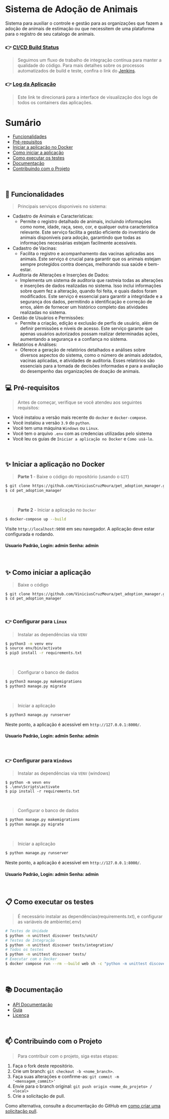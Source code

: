 # Sistema de Adoção de Animais

Sistema para auxiliar o controle e gestão para as organizações que fazem a adoção de animais de estimação ou que necessitem de uma plataforma para o registro de seu catalogo de animais.

### 👉 [CI/CD Build Status](http://127.0.0.1:8080/job/pet_adoption_manager/)
> Seguimos um fluxo de trabalho de integração contínua para manter a qualidade do código. Para mais detalhes sobre os processos automatizados de build e teste, confira o link do [Jenkins](http://127.0.0.1:8080/job/pet_adoption_manager/).

### 👉 [Log da Aplicação](http://127.0.0.1:9009)
> Este link te direcionará para a interface de visualização dos logs de todos os containers das aplicações.

# Sumário
- [Funcionalidades](#funcionalidades)
- [Pré-requisitos](#prerequisitos)
- [Iniciar a aplicação no Docker](#rundocker)
- [Como iniciar a aplicação](#runproject)
- [Como executar os testes](#runtests)
- [Documentação](#documentation)
- [Contribuindo com o Projeto](#contributing)

<br />

## 📜 Funcionalidades <a name="funcionalidades"></a>
> Principais serviços disponiveis no sistema:
- Cadastro de Animais e Características:
    - Permite o registro detalhado de animais, incluindo informações como nome, idade, raça, sexo, cor, e qualquer outra característica relevante. Este serviço facilita a gestão eficiente do inventário de animais disponíveis para adoção, garantindo que todas as informações necessárias estejam facilmente acessíveis.
- Cadastro de Vacinas:
    - Facilita o registro e acompanhamento das vacinas aplicadas aos animais. Este serviço é crucial para garantir que os animais estejam sempre protegidos contra doenças, melhorando sua saúde e bem-estar.
- Auditoria de Alterações e Inserções de Dados:
    - Implementa um sistema de auditoria que rastreia todas as alterações e inserções de dados realizadas no sistema. Isso inclui informações sobre quem fez a alteração, quando foi feita, e quais dados foram modificados. Este serviço é essencial para garantir a integridade e a segurança dos dados, permitindo a identificação e correção de erros, além de fornecer um histórico completo das atividades realizadas no sistema.
- Gestão de Usuários e Permissões:
    - Permite a criação, edição e exclusão de perfis de usuário, além de definir permissões e níveis de acesso. Este serviço garante que apenas usuários autorizados possam realizar determinadas ações, aumentando a segurança e a confiança no sistema.
- Relatórios e Análises:
    - Oferece a geração de relatórios detalhados e análises sobre diversos aspectos do sistema, como o número de animais adotados, vacinas aplicadas, e atividades de auditoria. Esses relatórios são essenciais para a tomada de decisões informadas e para a avaliação do desempenho das organizações de doação de animais.

## 💻 Pré-requisitos <a name="prerequisitos"></a>

> Antes de começar, verifique se você atendeu aos seguintes requisitos:
* Você instalou a versão mais recente do `docker` e `docker-compose`.
* Você instalou a versão `3.9` do `python`.
* Você tem uma máquina `Windows` ou `Linux`.
* Você tem o arquivo `.env` com as credencias utilizadas pelo sistema
* Você leu os guias de `Iniciar a aplicação no Docker` e `Como usá-lo`.

<br />

## ✨ Iniciar a aplicação no Docker <a name="rundocker"></a>

> **Parte 1** - Baixe o código do repositório (usando o `GIT`) 
```bash
$ git clone https://github.com/ViniciusCruzMoura/pet_adoption_manager.git
$ cd pet_adoption_manager
```

<br />

> **Parte 2** - Iniciar a aplicação no `Docker`
```bash
$ docker-compose up --build 
```

Visite `http://localhost:9090` em seu navegador. A aplicação deve estar configurada e rodando.
#### Usuario Padrão, Login: admin Senha: admin

<br />


## ✨ Como iniciar a aplicação <a name="runproject"></a>

> Baixe o código 
```bash
$ git clone https://github.com/ViniciusCruzMoura/pet_adoption_manager.git
$ cd pet_adoption_manager
```

<br />

### 👉 Configurar para `Linux`

> Instalar as dependências via `VENV`  
```bash
$ python3 -m venv env
$ source env/bin/activate
$ pip3 install -r requirements.txt
```

<br />

> Configurar o banco de dados
```bash
$ python3 manage.py makemigrations
$ python3 manage.py migrate
```

<br />

> Iniciar a aplicação
```bash
$ python3 manage.py runserver
```

Neste ponto, a aplicação é acessível em `http://127.0.0.1:8000/`. 
#### Usuario Padrão, Login: admin Senha: admin

<br />

### 👉 Configurar para `Windows` 

> Instalar as dependências via `VENV` (windows) 
```
$ python -m vevn env
$ .\env\Scripts\activate
$ pip install -r requirements.txt
```

<br />

> Configurar o banco de dados
```bash
$ python manage.py makemigrations
$ python manage.py migrate
```

<br />

> Iniciar a aplicação
```bash
$ python manage.py runserver
```

Neste ponto, a aplicação é acessível em `http://127.0.0.1:8000/`. 
#### Usuario Padrão, Login: admin Senha: admin

<br />

## 📋 Como executar os testes <a name="runtests"></a>

> É necessário instalar as dependências(requirements.txt), e configurar as variáveis de ambiente(.env)
```bash
# Testes de Unidade
$ python -m unittest discover tests/unit/
# Testes de Integração
$ python -m unittest discover tests/integration/
# Todos os testes
$ python -m unittest discover tests/
# Executar com o Docker
$ docker compose run --rm --build web sh -c "python -m unittest discover tests/"
```
<br />

## 📚 Documentação <a name="documentation"></a>
- [API Documentação](docs/)
- [Guia](docs/)
- [Licença](#license)
<br />

## 📫 Contribuindo com o Projeto <a name="contributing"></a>
> Para contribuir com o projeto, siga estas etapas:

1. Faça o fork deste repositório.
2. Crie um branch: `git checkout -b <nome_branch>`.
3. Faça suas alterações e confirme-as: `git commit -m '<mensagem_commit>'`
4. Envie para o branch original: `git push origin <nome_do_projeto> / <local>`
5. Crie a solicitação de pull.

Como alternativa, consulte a documentação do GitHub em [como criar uma solicitação pull](https://help.github.com/en/github/collaborating-with-issues-and-pull-requests/creating-a-pull-request).

<br />

